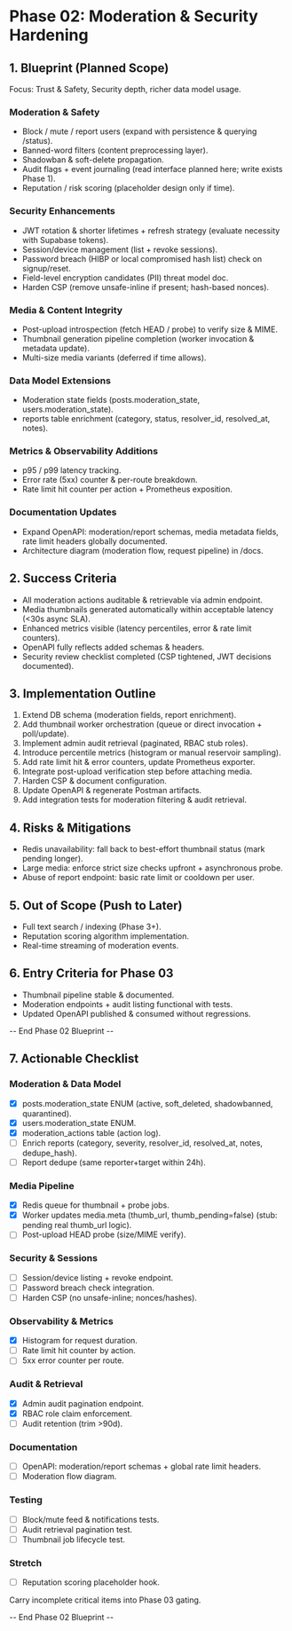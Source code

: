 # Phase 02: Moderation & Security Hardening

## 1. Blueprint (Planned Scope)

Focus: Trust & Safety, Security depth, richer data model usage.

### Moderation & Safety

- Block / mute / report users (expand with persistence & querying /status).
- Banned-word filters (content preprocessing layer).
- Shadowban & soft-delete propagation.
- Audit flags + event journaling (read interface planned here; write exists Phase 1).
- Reputation / risk scoring (placeholder design only if time).

### Security Enhancements

- JWT rotation & shorter lifetimes + refresh strategy (evaluate necessity with Supabase tokens).
- Session/device management (list + revoke sessions).
- Password breach (HIBP or local compromised hash list) check on signup/reset.
- Field-level encryption candidates (PII) threat model doc.
- Harden CSP (remove unsafe-inline if present; hash-based nonces).

### Media & Content Integrity

- Post-upload introspection (fetch HEAD / probe) to verify size & MIME.
- Thumbnail generation pipeline completion (worker invocation & metadata update).
- Multi-size media variants (deferred if time allows).

### Data Model Extensions

- Moderation state fields (posts.moderation_state, users.moderation_state).
- reports table enrichment (category, status, resolver_id, resolved_at, notes).

### Metrics & Observability Additions

- p95 / p99 latency tracking.
- Error rate (5xx) counter & per-route breakdown.
- Rate limit hit counter per action + Prometheus exposition.

### Documentation Updates

- Expand OpenAPI: moderation/report schemas, media metadata fields, rate limit headers globally documented.
- Architecture diagram (moderation flow, request pipeline) in /docs.

## 2. Success Criteria

- All moderation actions auditable & retrievable via admin endpoint.
- Media thumbnails generated automatically within acceptable latency (<30s async SLA).
- Enhanced metrics visible (latency percentiles, error & rate limit counters).
- OpenAPI fully reflects added schemas & headers.
- Security review checklist completed (CSP tightened, JWT decisions documented).

## 3. Implementation Outline

1. Extend DB schema (moderation fields, report enrichment).
2. Add thumbnail worker orchestration (queue or direct invocation + poll/update).
3. Implement admin audit retrieval (paginated, RBAC stub roles).
4. Introduce percentile metrics (histogram or manual reservoir sampling).
5. Add rate limit hit & error counters, update Prometheus exporter.
6. Integrate post-upload verification step before attaching media.
7. Harden CSP & document configuration.
8. Update OpenAPI & regenerate Postman artifacts.
9. Add integration tests for moderation filtering & audit retrieval.

## 4. Risks & Mitigations

- Redis unavailability: fall back to best-effort thumbnail status (mark pending longer).
- Large media: enforce strict size checks upfront + asynchronous probe.
- Abuse of report endpoint: basic rate limit or cooldown per user.

## 5. Out of Scope (Push to Later)

- Full text search / indexing (Phase 3+).
- Reputation scoring algorithm implementation.
- Real-time streaming of moderation events.

## 6. Entry Criteria for Phase 03

- Thumbnail pipeline stable & documented.
- Moderation endpoints + audit listing functional with tests.
- Updated OpenAPI published & consumed without regressions.

-- End Phase 02 Blueprint --

## 7. Actionable Checklist

### Moderation & Data Model

- [x] posts.moderation_state ENUM (active, soft_deleted, shadowbanned, quarantined).
- [x] users.moderation_state ENUM.
- [x] moderation_actions table (action log).
- [ ] Enrich reports (category, severity, resolver_id, resolved_at, notes, dedupe_hash).
- [ ] Report dedupe (same reporter+target within 24h).

### Media Pipeline

- [x] Redis queue for thumbnail + probe jobs.
- [x] Worker updates media.meta (thumb_url, thumb_pending=false) (stub: pending real thumb_url logic).
- [ ] Post-upload HEAD probe (size/MIME verify).

### Security & Sessions

- [ ] Session/device listing + revoke endpoint.
- [ ] Password breach check integration.
- [ ] Harden CSP (no unsafe-inline; nonces/hashes).

### Observability & Metrics

- [x] Histogram for request duration.
- [ ] Rate limit hit counter by action.
- [ ] 5xx error counter per route.

### Audit & Retrieval

- [x] Admin audit pagination endpoint.
- [x] RBAC role claim enforcement.
- [ ] Audit retention (trim >90d).

### Documentation

- [ ] OpenAPI: moderation/report schemas + global rate limit headers.
- [ ] Moderation flow diagram.

### Testing

- [ ] Block/mute feed & notifications tests.
- [ ] Audit retrieval pagination test.
- [ ] Thumbnail job lifecycle test.

### Stretch

- [ ] Reputation scoring placeholder hook.

Carry incomplete critical items into Phase 03 gating.

-- End Phase 02 Blueprint --
